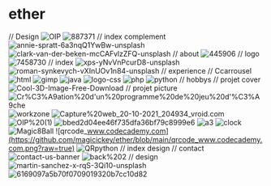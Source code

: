 # ether
// Design
![OIP](https://github.com/magicickey/ether/blob/main/OIP.jpg?raw=true)
![887371](https://github.com/magicickey/ether/blob/main/887371.jpg?raw=true)
// index complement
![annie-spratt-6a3nqQ1YwBw-unsplash](https://github.com/magicickey/ether/blob/main/annie-spratt-6a3nqQ1YwBw-unsplash.jpg?raw=true)
![clark-van-der-beken-mcCAFvlzZFQ-unsplash](https://github.com/magicickey/ether/blob/main/clark-van-der-beken-mcCAFvlzZFQ-unsplash.jpg?raw=true)
// about 
![445906](https://github.com/magicickey/ether/blob/main/445906.jpg?raw=true)
// logo 
![7458730](https://github.com/magicickey/ether/blob/main/7458730.png?raw=true)
// index
![xps-yNvVnPcurD8-unsplash](https://github.com/magicickey/ether/blob/main/xps-yNvVnPcurD8-unsplash.jpg?raw=true)
![roman-synkevych-vXInUOv1n84-unsplash](https://github.com/magicickey/ether/blob/main/roman-synkevych-vXInUOv1n84-unsplash.jpg?raw=true)
// experience // Ccarrousel
![html](https://github.com/magicickey/ether/blob/main/html.png?raw=true)
![gimp](https://github.com/magicickey/ether/blob/main/gimp.png?raw=true)
![java](https://github.com/magicickey/ether/blob/main/java.png?raw=true)
![logo-css](https://github.com/magicickey/ether/blob/main/logo-css.webp?raw=true)
![php](https://github.com/magicickey/ether/blob/main/php.jpg?raw=true)
![python](https://github.com/magicickey/ether/blob/main/python.jpg?raw=true)
// hobbys
// projet cover
![Cool-3D-Image-Free-Download](https://github.com/magicickey/ether/blob/main/Cool-3D-Image-Free-Download.jpg?raw=true)
// projet picture
![Cr%C3%A9ation%20d'un%20programme%20de%20jeu%20d'%C3%A9che](https://github.com/magicickey/ether/blob/main/Cr%C3%A9ation%20d'un%20programme%20de%20jeu%20d'%C3%A9chec.png?raw=true)
![workzone](https://github.com/magicickey/ether/blob/main/workzone.jpeg?raw=true)
![Capture%20web_20-10-2021_204934_vroid.com](https://github.com/magicickey/ether/blob/main/Capture%20web_20-10-2021_204934_vroid.com.jpeg?raw=true)
![OIP%20(1)](https://github.com/magicickey/ether/blob/main/OIP%20(1).jfif?raw=true)
![bbed2d04ee46f735dfa36bf79c8999e6](https://github.com/magicickey/ether/blob/main/bbed2d04ee46f735dfa36bf79c8999e6.jpg?raw=true)
![a3](https://github.com/magicickey/ether/blob/main/a3.jpeg?raw=true)
![clock](https://github.com/magicickey/ether/blob/main/clock.jfif?raw=true)
![Magic8Ball](https://github.com/magicickey/ether/blob/main/Magic8Ball.jpeg?raw=true)
![qrcode_www.codecademy.com](https://github.com/magicickey/ether/blob/main/qrcode_www.codecademy.com.png?raw=true)
![QRpython](https://github.com/magicickey/ether/blob/main/QRpython.jpeg?raw+true)
// index design
// contact 
![contact-us-banner](https://github.com/magicickey/ether/blob/main/contact-us-banner.png?raw=true)
![back%202](https://github.com/magicickey/ether/blob/main/back%202.jpg?raw=true)
// design
![martin-sanchez-x-rqS-3Qi10-unsplash](https://github.com/magicickey/ether/blob/main/martin-sanchez-x-rqS-3Qi10-unsplash.jpg?raw=true)
![6169097a5b70f0709019320b7cc10d82](https://github.com/magicickey/ether/blob/main/6169097a5b70f0709019320b7cc10d82.webp?raw=true)
